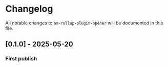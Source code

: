 # Changelog

All notable changes to `am-rollup-plugin-opener` will be documented in this file.

## [0.1.0] - 2025-05-20

### First publish
